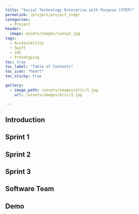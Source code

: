 ```yaml
---
title: "Social Technology Enterprise with Purpose (STEP)"
permalink: /project/project_step/
categories:
  - Project
header:
  image: assets/images/sunny2.jpg
tags:
  - Accessibility
  - Swift
  - iOS
  - Prototyping
toc: true
toc_label: "Table of Contents"
toc_icon: "heart"
toc_sticky: true

gallery:
  - image_path: /assets/images/elic/1.jpg
    url: /assets/images/elic/1.jpg

---
```


## Introduction



## Sprint 1

## Sprint 2

## Sprint 3

## Software Team

## Demo
